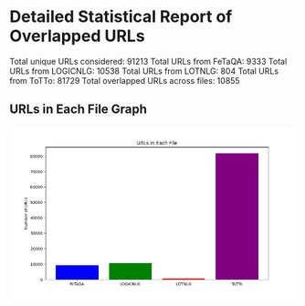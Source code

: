 # Detailed Statistical Report of Overlapped URLs

Total unique URLs considered: 91213
Total URLs from FeTaQA: 9333
Total URLs from LOGICNLG: 10538
Total URLs from LOTNLG: 804
Total URLs from ToTTo: 81729
Total overlapped URLs across files: 10855

## URLs in Each File Graph
![URLs in Each File](urls_in_each_file.png)
